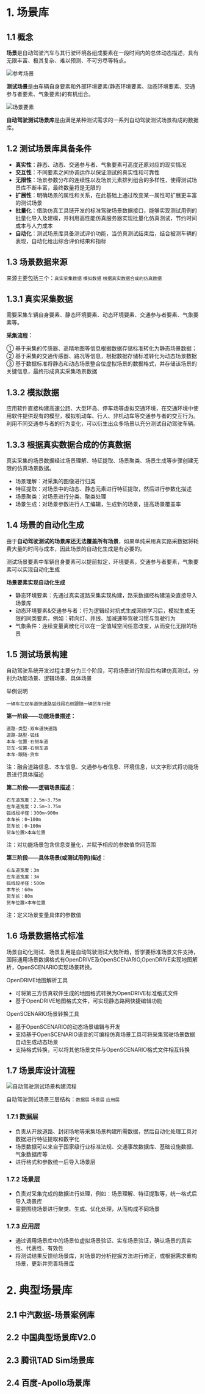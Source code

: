 # 1. 场景库

## 1.1 概念

**场景**是自动驾驶汽车与其行驶环境各组成要素在一段时间内的总体动态描述，具有无限丰富、极其复杂、难以预测、不可穷尽等特点。

![参考场景](/image/ref_scene.png)

**测试场景**是由车辆自身要素和外部环境要素(静态环境要素、动态环境要素、交通参与者要素、气象要素)的有机组合。

![场景要素](/image/scene_features.png)

**自动驾驶测试场景库**是由满足某种测试需求的一系列自动驾驶测试场景构成的数据库。



## 1.2 测试场景库具备条件

- **真实性**：静态、动态、交通参与者、气象要素可高度还原对应的现实情况
- **交互性**：不同要素之间协调运作以保证测试的真实性和可靠性
- **无限性**：场景参数分布的连续性以及场景元素排列组合的多样性，使得测试场景库不断丰富，最终数量将是无限的
- **扩展性**：明确场景的属性和关系，在此基础上通过改变某一属性可扩展更丰富的测试场景
- **批量化**：借助仿真工具链开发的标准驾驶场景数据接口，能够实现测试用例的批量化导入及建模，并利用高性能仿真服务器实现批量化仿真测试，节约时间成本与人力成本
- **自动化**：测试场景库具备测试评价功能，当仿真测试结束后，结合被测车辆的表现，自动化给出综合评价结果和指标

## 1.3 场景数据来源

来源主要包括三个：`真实采集数据` `模拟数据` `根据真实数据合成的仿真数据`

## 1.3.1 真实采集数据

需要采集车辆自身要素、静态环境要素、动态环境要素、交通参与者要素、气象要素等。

**采集流程：**

① 基于采集的传感器、高精地图等信息根据数据存储标准转化为静态场景数据；
② 基于采集的交通传感器、路况等信息，根据数据存储标准转化为动态场景数据
③ 基于数据标准将静态和动态场景整合位虚拟场景的数据格式，并存储该场景的关键信息，最终形成真实采集场景数据

## 1.3.2 模拟数据

应用软件直接构建高速公路、大型环岛、停车场等虚拟交通环境，在交通环境中使用软件提供现有的模型，模拟机动车、行人、非机动车等交通参与者的交互行为。利用不同交通参与者的行为变化，可以衍生出众多场景以充分测试自动驾驶车辆。

## 1.3.3 根据真实数据合成的仿真数据

真实采集的场景数据经过场景理解、特征提取、场景聚类、场景生成等步骤创建无限的仿真场景数据。

- 场景理解：对采集的图像进行归类
- 特征提取：对场景中的动态、静态元素进行特征提取，然后进行参数化描述
- 场景聚类：对场景进行分类、聚类处理
- 场景生成：对场景参数进行人工编辑，生成新的场景，提高场景覆盖率

## 1.4 场景的自动化生成

由于**自动驾驶测试的场景库还无法覆盖所有场景**，如果单纯采用真实路采数据将耗费大量的时间与成本，因此场景的自动化生成是有必要的。

测试场景要素中车辆自身要素可以提前拟定，环境要素，交通参与者要素，气象要素可以实现自动化生成

**场景要素实现自动化生成**

- 静态环境要素：先通过真实道路采集实现构建，路采数据经构建渲染直接导入场景库
- 动态环境要素&交通参与者：行为逻辑经对抗式生成网络学习后，模拟生成无限的同类要素，例如：转向灯、并线、加减速等驾驶习惯与驾驶行为
- 气象条件：连续变量离散化可以在一定值域空间任意改变，从而变化无限的场景


## 1.5 测试场景构建

自动驾驶系统开发过程主要分为三个阶段，可将场景进行阶段性构建仿真测试，分别为功能场景、逻辑场景、具体场景

举例说明
```
一辆车在双车道快速路弧线段右侧跟随一辆货车行驶
```

**第一阶段——功能场景描述：**

```
道路-类型-双车道快速路
道路-路型-弧线
本车-位置-右侧车道
货车-位置-右侧车道
本车-跟随-货车
```
注：融合道路信息、本车信息、交通参与者信息、环境信息，以文字形式将功能场景进行具体描述

**第二阶段——逻辑场景描述：**

```
右车道宽度：2.5m~3.75m
左车道宽度：2.5m~3.75m
弧线段半径：300m~900m
本车长：0~100m
货车长：0~100m
货车位置>本车位置
```
注：对功能场景包含信息变量化，并赋予相应的参数值空间范围

**第三阶段——具体场景(或测试用例)描述：**

```
右车道宽度：3m
左车道宽度：3m
弧线段半径：500m
本车长：60m
货车长：80m
货车位置>本车位置
```
注：定义场景变量具体的参数值

## 1.6 场景数据格式标准 

场景自动化测试、场景复用是自动驾驶测试大势所趋，哲学要标准场景文件支持，国际通用场景数据格式有OpenDRIVE及OpenSCENARIO,OpenDRIVE实现地图解析，OpenSCENARIO实现场景转换。

OpenDRIVE地图解析工具

- 可将第三方仿真软件生成的地图格式转换为OpenDRIVE标准格式文件
- 基于OpenDRIVE地图格式文件，可实现静态路网快捷编辑功能

OpenSCENARIO场景转换工具

- 基于OpenSCENARIO的动态场景编辑与开发
- 支持基于OpenSCENARIO语言的可编程仿真场景工具可将采集驾驶场景数据自动生成动态场景
- 支持格式转换，可以将其他场景文件与OpenSCENARIO格式文件相互转换

## 1.7 场景库设计流程

![自动驾驶测试场景构建流程](/image/autopilot_test_scene_lib_design_process.png)

自动驾驶测试场景三层结构：`数据层` `场景层` `应用层`

### 1.7.1 数据层

- 负责从开放道路、封闭场地等采集场景构建所需数据，然后自动化处理工具对数据进行特征提取和数字化
- 场景数据可以来自于国家级行业标准法规、交通事故数据库、基础设施数据、气象数据库等
- 进行格式和参数统一后导入场景层

### 1.7.2 场景层

- 负责对采集完成的数据进行处理，例如：场景理解、特征提取等，统一格式后导入场景库
- 需要围绕场景进行聚类、生成、优化处理，从而构成不同场景

### 1.7.3 应用层

- 通过调用场景库中的场景位虚拟场景验证、实车场景验证，确认场景的真实性、代表性、有效性
- 将测试结果反馈给场景库，对场景的分析挖掘方法进行修正，或根据需求重构场景，更新并完善场景库


# 2. 典型场景库



## 2.1 中汽数据-场景案例库


## 2.2 中国典型场景库V2.0

## 2.3 腾讯TAD Sim场景库

## 2.4 百度-Apollo场景库


